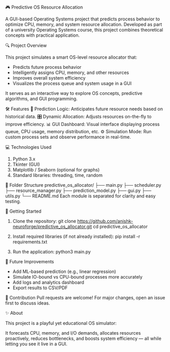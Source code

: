 🎮 Predictive OS Resource Allocation

A GUI-based Operating Systems project that predicts process behavior to optimize CPU, memory, and system resource allocation. Developed as part of a university Operating Systems course, this project combines theoretical concepts with practical application.

🔍 Project Overview

This project simulates a smart OS-level resource allocator that:

* Predicts future process behavior
* Intelligently assigns CPU, memory, and other resources
* Improves overall system efficiency
* Visualizes the process queue and system usage in a GUI

It serves as an interactive way to explore OS concepts, predictive algorithms, and GUI programming.

🛠️ Features
🧠 Prediction Logic: Anticipates future resource needs based on historical data.
🎛️ Dynamic Allocation: Adjusts resources on-the-fly to improve efficiency.
📊 GUI Dashboard: Visual interface displaying process queue, CPU usage, memory distribution, etc.
⚙️ Simulation Mode: Run custom process sets and observe performance in real-time.

💻 Technologies Used

1. Python 3.x
2. Tkinter (GUI)
3. Matplotlib / Seaborn (optional for graphs)
4. Standard libraries: threading, time, random

📁 Folder Structure
predictive_os_allocator/
├── main.py
├── scheduler.py
├── resource_manager.py
├── prediction_model.py
├── gui.py
├── utils.py
└── README.md
Each module is separated for clarity and easy testing.

🚀 Getting Started

1. Clone the repository:
git clone https://github.com/anishk-neuroforge/predictive_os_allocator.git
cd predictive_os_allocator

2. Install required libraries (if not already installed):
pip install -r requirements.txt

3. Run the application:
python3 main.py

🔮 Future Improvements

* Add ML-based prediction (e.g., linear regression)
* Simulate IO-bound vs CPU-bound processes more accurately
* Add logs and analytics dashboard
* Export results to CSV/PDF

🤝 Contribution
Pull requests are welcome! For major changes, open an issue first to discuss ideas.

✨ About

This project is a playful yet educational OS simulator:

It forecasts CPU, memory, and I/O demands, allocates resources proactively, reduces bottlenecks, and boosts system efficiency — all while letting you see it live in a GUI.
